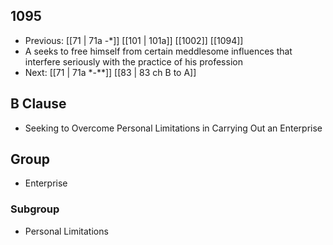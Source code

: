 ## 1095
- Previous: [[71 | 71a -*]] [[101 | 101a]] [[1002]] [[1094]] 
- A seeks to free himself from certain meddlesome influences that interfere seriously with the practice of his profession
- Next: [[71 | 71a *-**]] [[83 | 83 ch B to A]] 

## B Clause
- Seeking to Overcome Personal Limitations in Carrying Out an Enterprise

## Group
- Enterprise

### Subgroup
- Personal Limitations

